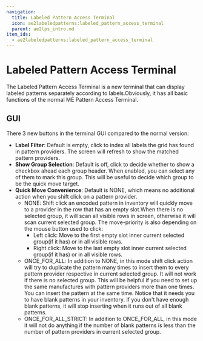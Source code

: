 ```yaml
---
navigation:
  title: Labeled Pattern Access Terminal
  icon: ae2labeledpatterns:labeled_pattern_access_terminal
  parent: ae2lps_intro.md
item_ids:
  - ae2labeledpatterns:labeled_pattern_access_terminal
---
```


# Labeled Pattern Access Terminal
<ItemImage id="ae2labeledpatterns:labeled_pattern_access_terminal" scale="4"></ItemImage>
The Labeled Pattern Access Terminal is a new terminal that can display labeled patterns separately according to labels.Obviously, it has all basic functions of the normal ME Pattern Access Terminal.

## GUI
There 3 new buttons in the terminal GUI compared to the normal version:
- **Label Filter**: Default is empty, click to index all labels the grid has found in pattern providers. The screen will refresh to show the matched pattern providers.
- **Show Group Selection**: Default is off, click to decide whether to show a checkbox ahead each group header. When enabled, you can select any of them to mark this group. This will be useful to decide which group to be the quick move target.
- **Quick Move Convenience**: Default is NONE, which means no additional action when you shift click on a pattern provider.
  - NONE: Shift click an encoded pattern in inventory will quickly move to a provider in the row that has an empty slot.When there is no selected group, it will scan all visible rows in screen, otherwise it will scan current selected group. The move-priority is also depending on the mouse button used to click:
    - Left click: Move to the first empty slot inner current selected group(if it has) or in all visible rows.
    - Right click: Move to the last empty slot inner current selected group(if it has) or in all visible rows.  
  - ONCE_FOR_ALL: In addition to NONE, in this mode shift click action will try to duplicate the pattern many times to insert them to every pattern provider respective in current selected group. It will not work if there is no selected group. This will be helpful if you need to set up the same manufactures with pattern providers more than one times. You can insert the pattern at the same time. Notice that it needs you to have blank patterns in your inventory. If you don't have enough blank patterns, it will stop inserting when it runs out of all blank patterns.
  - ONCE_FOR_ALL_STRICT: In addition to ONCE_FOR_ALL, in this mode it will not do anything if the number of blank patterns is less than the number of pattern providers in current selected group.